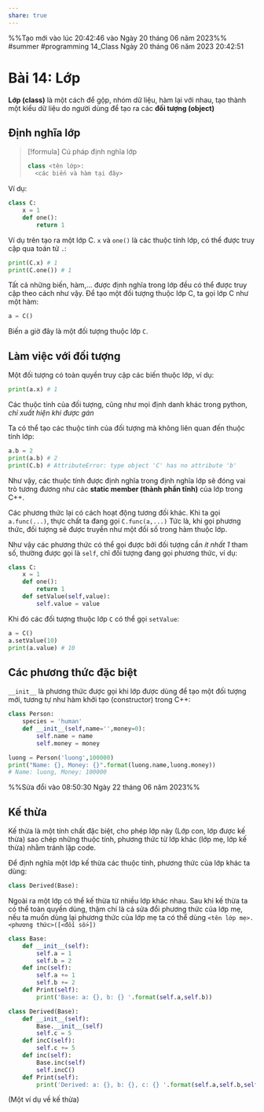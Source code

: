 ```yaml
---
share: true
---
```


%%Tạo mới vào lúc 20:42:46 vào Ngày 20 tháng 06 năm 2023%%
#summer #programming 
14_Class
Ngày 20 tháng 06 năm 2023 
20:42:51

# Bài 14: Lớp
**Lớp (class)** là một cách để gộp, nhóm dữ liệu, hàm lại với nhau, tạo thành một kiểu dữ liệu do người dùng để tạo ra các **đối tượng (object)**

## Định nghĩa lớp

>[!formula] Cú pháp định nghĩa lớp
>```python
>class <tên lớp>:
>	<các biến và hàm tại đây>
>```

Ví dụ:
```python
class C:
	x = 1
	def one():
		return 1
```

Ví dụ trên tạo ra một lớp C. `x` và `one()` là các thuộc tính lớp, có thể được truy cập qua toán tử `.`:

```python
print(C.x) # 1
print(C.one()) # 1
```

Tất cả những biến, hàm,... được định nghĩa trong lớp đều có thể được truy cập theo cách như vậy. 
Để tạo một đối tượng thuộc lớp C, ta gọi lớp C như một hàm:

```python
a = C()
```

Biến a giờ đây là một đối tượng thuộc lớp `C`. 

## Làm việc với đối tượng
Một đối tượng có toàn quyền truy cập các biến thuộc lớp, ví dụ:

```python
print(a.x) # 1
```

Các thuộc tính của đối tượng, cũng như mọi định danh khác trong python, _chỉ xuất hiện khi được gán_

Ta có thể tạo các thuộc tính của đối tượng mà không liên quan đến thuộc tính lớp:
```python
a.b = 2 
print(a.b) # 2
print(C.b) # AttributeError: type object 'C' has no attribute 'b'
```
Như vậy, các thuộc tính được định nghĩa trong định nghĩa lớp sẽ đóng vai trò tương đương như các **static member (thành phần tĩnh)** của lớp trong C++. 

Các phương thức lại có cách hoạt động tương đối khác. Khi ta gọi `a.func(...)`, thực chất ta đang gọi `C.func(a,...)` Tức là, khi gọi phương thức, đối tượng sẽ được truyền như một đối số trong hàm thuộc lớp.

Như vậy các phương thức có thể gọi được bởi đối tượng cần _ít nhất 1_ tham số, thường được gọi là `self`, chỉ đối tượng đang gọi phương thức, ví dụ:
```python
class C:
	x = 1
	def one():
		return 1
	def setValue(self,value):
		self.value = value
```

Khi  đó các đối tượng thuộc lớp `C` có thể gọi `setValue`:
```python
a = C()
a.setValue(10)
print(a.value) # 10
```

## Các phương thức đặc biệt
`__init__` là phương thức được gọi khi lớp được dùng để tạo một đối tượng mới, tương tự như hàm khởi tạo (constructor) trong C++:
```python
class Person:
	species = 'human'
	def __init__(self,name='',money=0):
		self.name = name
		self.money = money
```

```python
luong = Person('luong',100000)
print("Name: {}, Money: {}".format(luong.name,luong.money))
# Name: luong, Money: 100000
```

%%Sửa đổi vào 08:50:30 Ngày 22 tháng 06 năm 2023%%

## Kế thừa
Kế thừa là một tính chất đặc biệt, cho phép lớp này (Lớp con, lớp được kế thừa) sao chép những thuộc tính, phương thức từ lớp khác (lớp mẹ, lớp kế thừa) nhằm tránh lặp code.

Để định nghĩa một lớp kế thừa các thuộc tính, phương thức của lớp khác ta dùng: 

```python
class Derived(Base):
```

Ngoài ra một lớp có thể kế thừa từ nhiều lớp khác nhau. Sau khi kế thừa ta có thể toàn quyền dùng, thậm chí là cả sửa đổi phương thức của lớp mẹ, nếu ta muốn dùng lại phương thức của lớp mẹ ta có thể dùng `<tên lớp mẹ>.<phương thức>([<đối số>])`
```python
class Base:
	def __init__(self):
		self.a = 1
		self.b = 2
	def inc(self):
		self.a += 1
		self.b += 2
	def Print(self):
		print('Base: a: {}, b: {} '.format(self.a,self.b))

class Derived(Base):
	def __init__(self):
		Base.__init__(self)
		self.c = 5
	def incC(self):
		self.c += 5
	def inc(self):
		Base.inc(self)
		self.incC()
	def Print(self):
		print('Derived: a: {}, b: {}, c: {} '.format(self.a,self.b,self.c))

```
(Một ví dụ về kế thừa)